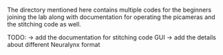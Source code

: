 The directory mentioned here contains multiple codes for the beginners joining the lab along with documentation for operating the picameras
and the stitching code as well.

TODO:
-> add the documentation for stitching code GUI
-> add the details about different Neuralynx format
